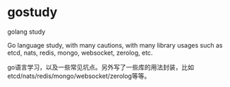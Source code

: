 # gostudy
golang study

Go language study, with many cautions, with many library usages such as etcd, nats, redis, mongo, websocket, zerolog, etc. 

go语言学习，以及一些常见坑点。另外写了一些库的用法封装，比如etcd/nats/redis/mongo/websocket/zerolog等等。

